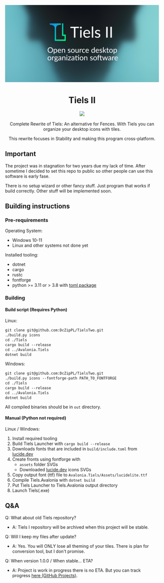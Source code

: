 <div align="center">
    <img src=".github/open_tiels.png" alt="Tiels II Banner">
</div>

<h1 align="center">
Tiels II
</h1>

<div align="center">
  <a href="https://github.com/DcZipPL/TielsTwo/blob/master/LICENSE">
    <img src="https://img.shields.io/github/license/DcZipPL/TielsTwo">
  </a>

Complete Rewrite of Tiels: An alternative for Fences.
With Tiels you can organize your desktop icons with tiles.

This rewrite focuses in Stability and making this program cross-platform.
</div>

## Important
The project was in stagnation for two years due my lack of time.
After sometime I decided to set this repo to public so other people can use this software is early fase.

There is no setup wizard or other fancy stuff. Just program that works if build correctly. Other stuff will be implemented soon.

## Building instructions
### Pre-requirements
Operating System:
- Windows 10-11
- Linux and other systems not done yet

Installed tooling:
- dotnet
- cargo
- rustc
- fontforge
- python >= 3.11 or > 3.8 with [toml package](https://pypi.org/project/toml/)

### Building
#### Build script (Requires Python)
Linux:
```shell
git clone git@github.com:DcZipPL/TielsTwo.git
./build.py icons
cd ./Tiels
cargo build --release
cd ../Avalonia.Tiels
dotnet build
```
Windows:
```shell
git clone git@github.com:DcZipPL/TielsTwo.git
./build.py icons --fontforge-path PATH_TO_FONTFORGE
cd ./Tiels
cargo build --release
cd ../Avalonia.Tiels
dotnet build
```
All compiled binaries should be in `out` directory.
#### Manual (Python not required)
Linux / Windows:
1. Install required tooling
2. Build Tiels Launcher with `cargo build --release`
3. Downloads fonts that are included in `build/include.toml` from [lucide.dev](https://lucide.dev/)
4. Create fronts using fontforge with
   - `assets` folder SVGs
   - Downloaded [lucide.dev](https://lucide.dev/) icons SVGs
5. Copy output font (ttf) file to `Avalonia.Tiels/Assets/lucidelite.ttf`
6. Compile Tiels.Avalonia with `dotnet build`
7. Put Tiels Launcher to Tiels.Avalonia output directory
8. Launch Tiels(.exe)


## Q&A
Q: What about old Tiels repository?
- A: Tiels I repository will be archived when this project will be stable.

Q: Will I keep my files after update?
- A: Yes. You will ONLY lose all theming of your tiles. There is plan for conversion tool, but I don't promise.

Q: When version 1.0.0 / When stable... ETA?
- A: Project is work in progress there is no ETA. But you can track progress [here (GitHub Projects)](https://github.com/users/DcZipPL/projects/1).
